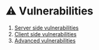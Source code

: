 # ⚠️ Vulnerabilities

1. [Server side vulnerabilities](server-side-vulnerabilities/server-side-vulnerabilities.md)
2. [Client side vulnerabilities](client-side-vulnerabilities/client-side-vulnerabilities.md)
3. [Advanced vulnerabilities](advanced-vulnerabilities/advanced-vulnerabilities.md)